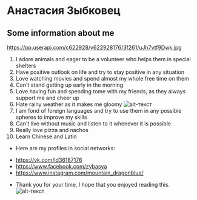 # Анастасия Зыбковец
## Some information about me
<https://pp.userapi.com/c622928/v622928176/3f261/uJh7vtf9Dwk.jpg>
1. I adore animals and eager to be a volunteer who helps them in special shelters
2. Have positive outlook on life and try to stay positive in any situation
3. Love watching movies and spend almost my whole free time on them
4. Can't stand getting up early in the morning 
5. Love having fun and spending tome with my friends, as they always support me and cheer up
6. Hate rainy weather as it makes me gloomy
![alt-текст](http://media.tumblr.com/tumblr_lyzrlu0IcI1r66ca2.gif "Необязательный титул")
7. I am fond of foreign languages and try to use them in any possible spheres to improve my skills
8. Can't live without music and listen to it whenever it is possible
9. Really love pizza and nachos
10. Learn Chinese and Latin
+ Here are my profiles in social networks:  
- <https://vk.com/id36187176>
- <https://www.facebook.com/zybasya>
- <https://www.instagram.com/mountain_dragonblue/>
+ Thank you for your time, I hope that you enjoyed reading this.
![alt-текст](https://i.ytimg.com/vi/Py9uWbhA2A8/maxresdefault.jpg "Необязательный титул")
